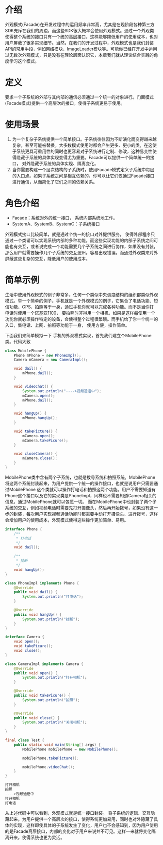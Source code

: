 # 介绍

外观模式(Facade)在开发过程中的运用频率非常高，尤其是在现阶段各种第三方SDK充斥在我们的周边，而这些SDK很大概率会使用外观模式。通过一个外观类使得整个系统的接口只有一个统的高层接口，这样能够降低用户的使用成本，也对用户屏蔽了很多实现细节。当然，在我们的开发过程中，外观模式也是我们封装API的常用手段，例如网络模块、ImageLoader模块等。可能你已经在开发中运用过无数次外观模式，只是没有在理论层面认识它，本章我们就从理论结合实践的角度学习这个模式。

# 定义

要求一个子系统的外部与其内部的通信必须通过一个统一的对象进行。门面模式(Facade模式)提供一个高层次的接口，使得子系统更易于使用。

# 使用场景

1. 为一个复杂子系统提供一个简单接口。子系统往往因为不断演化而变得越来越复杂，甚至可能被替换。大多数模式使用时都会产生更多、更小的类，在这使子系统更具可重用性的同时也更容易对子系统进行定制、修改，这种易变性使得隐藏子系统的具体实现变得尤为重要。Facade可以提供一个简单统一的接口， 对外隐藏子系统的具体实现、隔离变化。
2. 当你需要构建一个层次结构的子系统时，使用Facade模式定义子系统中每层的入口点。如果子系统之间是相互依赖的，你可以让它们仅通过Facade接口进行通信，从而简化了它们之间的依赖关系。

# 角色介绍

- Facade：系统对外的统一接口， 系统内部系统地工作。
- SystemA、SystemB、SystemC：子系统接口

外观模式接口比较简单，就是通过个统一的接口对外提供服务， 使得外部程序只通过一个类请可以实现系统内部的多种功能，而这些实现功能的内部子系统之间可能也有交互，或者说完成一个功能需要几个子系统之间进行协作，如果没有封装，那么用户就需要操作几个子系统的交互逻州，容易出现错误。而通过外观类来对外屏蔽这些复杂的交互，降低用户的使用成本。

# 简单示例

生活中使用外观模式的例子非常多，任何一个类似中央调度结构的组织都类似外观模式。举一个简单的例子，手机就是一个外观模式的例子，它集合了电话功能、短信功能、GPS、拍照等于一身，通过手机你就可以完成各种功能。而不是当你打电话时使用一个诺基亚1100， 要拍照时非得用一个相机，如果是这样每使用一个功能你就必须操作特定的设备，会使得整个过程很繁琐。而手机给了你一个统一的入口，集电话、上网、拍照等功能于一身， 使用方便，操作简单。

下面我们来简单模拟一下 手机的外观模式实现，首先我们建立个MobilePhone 类。代码大致

```java
class MobilePhone {
    Phone mPhone = new PhoneImpl();
    Camera mCamera = new CameraImpl();

    void dail() {
        mPhone.dail();
    }

    void videoChat() {
        System.out.println("---->视频通话中");
        mCamera.open();
        mPhone.dail();
    }

    void hangUp() {
        mPhone.hangUp();
    }

    void takePicture() {
        mCamera.open();
        mCamera.takePicure();
    }

    void closeCamera() {
        mCamera.close();
    }
}
```

MobilePhone类中含有两个子系统，也就是拨号系统和拍照系统，MobilePhone 将这两个系统封装起来，为用户提供一个统一的操作接口，也就是说用户只需要通过MobilePhone 这个类就可以操作打电话和拍照这两个功能。用户不需要知道有Phone这个接口以及它的实现类是Phonelmpl，同样也不需要知道Camera相关的信息，通过MobilePhone就可以包揽一切。 而在MobilePhone中也封装了两个子系统的交互，例如视频电话时需要先打开摄像头，然后再开始拨号，如果没有这一步的封装，每次用户实现视频通话功能时都需要手动打开摄像头、进行拨号，这样会增加用户的使用成本，外观模式使得这些操作更加简单、易用。

```java
interface Phone {
    /**
     * 打电话
     */
    void dail();

    /**
     * 挂断
     */
    void hangUp();
}
```

```java
class PhoneImpl implements Phone {
    @Override
    public void dail() {
        System.out.println("打电话");
    }

    @Override
    public void hangUp() {
        System.out.println("挂断");
    }
}
```

```java
interface Camera {
    void open();
    void takePicure();
    void close();
}
```

```java
class CameraImpl implements Camera {
    @Override
    public void open() {
        System.out.println("打开相机");
    }

    @Override
    public void takePicure() {
        System.out.println("拍照");
    }

    @Override
    public void close() {
        System.out.println("关闭相机");
    }
}
```

```java
final class Test {
    public static void main(String[] args) {
        MobilePhone mobilePhone = new MobilePhone();

        mobilePhone.takePicture();

        mobilePhone.videoChat();
    }
}

打开相机
拍照
---->视频通话中
打开相机
打电话
```

从上述代码中可以看到，外观模式就是统一接口封装。 将子系统的逻辑、交互隐藏起来，为用户提供一个高层次的接口，使得系统更加易用，同时也对外隐藏了具体的实现，这样即使具体的子系统发生了变化，用户也不会感知到，因为用户使用的是Facade高层接口，内部的变化对于用户来说并不可见。这样一来就将变化隔离开来，使得系统也更为灵活。